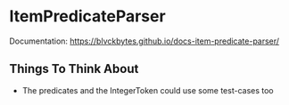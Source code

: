 # ItemPredicateParser

Documentation: https://blvckbytes.github.io/docs-item-predicate-parser/

## Things To Think About

- The predicates and the IntegerToken could use some test-cases too